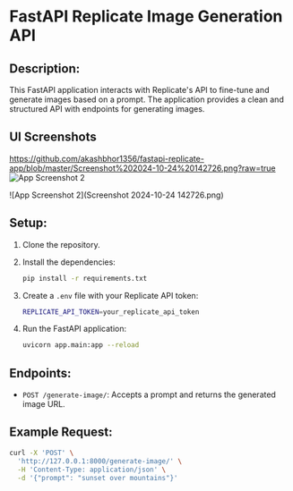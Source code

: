 # FastAPI Replicate Image Generation API

## Description:
This FastAPI application interacts with Replicate's API to fine-tune and generate images based on a prompt. The application provides a clean and structured API with endpoints for generating images.

## UI Screenshots

https://github.com/akashbhor1356/fastapi-replicate-app/blob/master/Screenshot%202024-10-24%20142726.png?raw=true
![App Screenshot 2](https://github.com/akashbhor1356/fastapi-replicate-app/blob/main/screenshots/screenshot2.png?raw=true)

![App Screenshot 2](Screenshot 2024-10-24 142726.png)


## Setup:

1. Clone the repository.
2. Install the dependencies:
    ```bash
    pip install -r requirements.txt
    ```
3. Create a `.env` file with your Replicate API token:
    ```bash
    REPLICATE_API_TOKEN=your_replicate_api_token
    ```

4. Run the FastAPI application:
    ```bash
    uvicorn app.main:app --reload
    ```

## Endpoints:
- `POST /generate-image/`: Accepts a prompt and returns the generated image URL.

## Example Request:
```bash
curl -X 'POST' \
  'http://127.0.0.1:8000/generate-image/' \
  -H 'Content-Type: application/json' \
  -d '{"prompt": "sunset over mountains"}'
